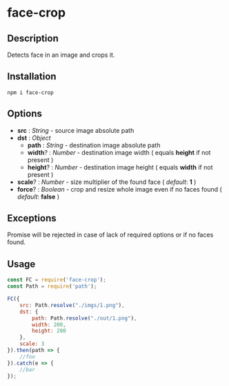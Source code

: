 # face-crop
## Description
Detects face in an image and crops it.

## Installation
`npm i face-crop`

## Options
- **src** : _String_ - source image absolute path
- **dst** : _Object_
  - **path** : _String_ - destination image absolute path
  - **width**? : _Number_ - destination image width ( equals **height** if not present )
  - **height**? : _Number_ - destination image height ( equals **width** if not present )
- **scale**? : _Number_ - size multiplier of the found face ( _default_: **1** )
- **force**? : _Boolean_ - crop and resize whole image even if no faces found ( _default_: **false** )

## Exceptions
Promise will be rejected in case of lack of required options or if no faces found.

## Usage

```javascript
const FC = require('face-crop');
const Path = require('path');

FC({
    src: Path.resolve("./imgs/1.png"),
    dst: {
        path: Path.resolve("./out/1.png"),
        width: 200,
        height: 200
    },
    scale: 3
}).then(path => {
    //foo
}).catch(e => {
    //bar
});
```
